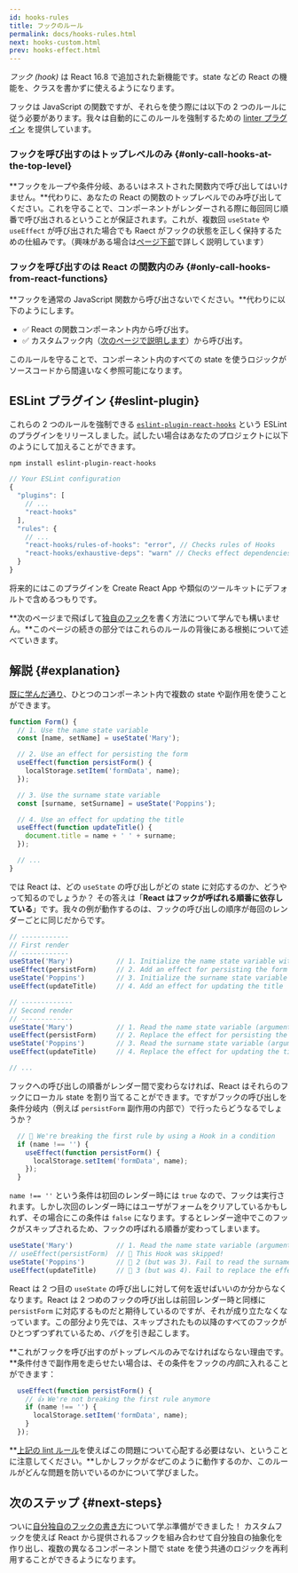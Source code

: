 ```yaml
---
id: hooks-rules
title: フックのルール
permalink: docs/hooks-rules.html
next: hooks-custom.html
prev: hooks-effect.html
---
```


*フック (hook)* は React 16.8 で追加された新機能です。state などの React の機能を、クラスを書かずに使えるようになります。

フックは JavaScript の関数ですが、それらを使う際には以下の 2 つのルールに従う必要があります。我々は自動的にこのルールを強制するための [linter プラグイン](https://www.npmjs.com/package/eslint-plugin-react-hooks) を提供しています。

### フックを呼び出すのはトップレベルのみ {#only-call-hooks-at-the-top-level}

**フックをループや条件分岐、あるいはネストされた関数内で呼び出してはいけません。**代わりに、あなたの React の関数のトップレベルでのみ呼び出してください。これを守ることで、コンポーネントがレンダーされる際に毎回同じ順番で呼び出されるということが保証されます。これが、複数回 `useState` や `useEffect` が呼び出された場合でも Raect がフックの状態を正しく保持するための仕組みです。（興味がある場合は[ページ下部](#explanation)で詳しく説明しています）

### フックを呼び出すのは React の関数内のみ {#only-call-hooks-from-react-functions}

**フックを通常の JavaScript 関数から呼び出さないでください。**代わりに以下のようにします。

- ✅ React の関数コンポーネント内から呼び出す。
- ✅ カスタムフック内（[次のページで説明します](/docs/hooks-custom.html)）から呼び出す。

このルールを守ることで、コンポーネント内のすべての state を使うロジックがソースコードから間違いなく参照可能になります。

## ESLint プラグイン {#eslint-plugin}

これらの 2 つのルールを強制できる [`eslint-plugin-react-hooks`](https://www.npmjs.com/package/eslint-plugin-react-hooks) という ESLint のプラグインをリリースしました。試したい場合はあなたのプロジェクトに以下のようにして加えることができます。

```bash
npm install eslint-plugin-react-hooks
```

```js
// Your ESLint configuration
{
  "plugins": [
    // ...
    "react-hooks"
  ],
  "rules": {
    // ...
    "react-hooks/rules-of-hooks": "error", // Checks rules of Hooks
    "react-hooks/exhaustive-deps": "warn" // Checks effect dependencies
  }
}
```

将来的にはこのプラグインを Create React App や類似のツールキットにデフォルトで含めるつもりです。

**次のページまで飛ばして[独自のフック](/docs/hooks-custom.html)を書く方法について学んでも構いません。**このページの続きの部分ではこれらのルールの背後にある根拠について述べていきます。

## 解説 {#explanation}

[既に学んだ通り](/docs/hooks-state.html#tip-using-multiple-state-variables)、ひとつのコンポーネント内で複数の state や副作用を使うことができます。

```js
function Form() {
  // 1. Use the name state variable
  const [name, setName] = useState('Mary');

  // 2. Use an effect for persisting the form
  useEffect(function persistForm() {
    localStorage.setItem('formData', name);
  });

  // 3. Use the surname state variable
  const [surname, setSurname] = useState('Poppins');

  // 4. Use an effect for updating the title
  useEffect(function updateTitle() {
    document.title = name + ' ' + surname;
  });

  // ...
}
```

では React は、どの `useState` の呼び出しがどの state に対応するのか、どうやって知るのでしょうか？ その答えは「**React はフックが呼ばれる順番に依存している**」です。我々の例が動作するのは、フックの呼び出しの順序が毎回のレンダーごとに同じだからです。

```js
// ------------
// First render
// ------------
useState('Mary')           // 1. Initialize the name state variable with 'Mary'
useEffect(persistForm)     // 2. Add an effect for persisting the form
useState('Poppins')        // 3. Initialize the surname state variable with 'Poppins'
useEffect(updateTitle)     // 4. Add an effect for updating the title

// -------------
// Second render
// -------------
useState('Mary')           // 1. Read the name state variable (argument is ignored)
useEffect(persistForm)     // 2. Replace the effect for persisting the form
useState('Poppins')        // 3. Read the surname state variable (argument is ignored)
useEffect(updateTitle)     // 4. Replace the effect for updating the title

// ...
```

フックへの呼び出しの順番がレンダー間で変わらなければ、React はそれらのフックにローカル state を割り当てることができます。ですがフックの呼び出しを条件分岐内（例えば `persistForm` 副作用の内部で）で行ったらどうなるでしょうか？

```js
  // 🔴 We're breaking the first rule by using a Hook in a condition
  if (name !== '') {
    useEffect(function persistForm() {
      localStorage.setItem('formData', name);
    });
  }
```

`name !== ''` という条件は初回のレンダー時には `true` なので、フックは実行されます。しかし次回のレンダー時にはユーザがフォームをクリアしているかもしれず、その場合にこの条件は `false` になります。するとレンダー途中でこのフックがスキップされるため、フックの呼ばれる順番が変わってしまいます。

```js
useState('Mary')           // 1. Read the name state variable (argument is ignored)
// useEffect(persistForm)  // 🔴 This Hook was skipped!
useState('Poppins')        // 🔴 2 (but was 3). Fail to read the surname state variable
useEffect(updateTitle)     // 🔴 3 (but was 4). Fail to replace the effect
```

React は 2 つ目の `useState` の呼び出しに対して何を返せばいいのか分からなくなります。React は 2 つめのフックの呼び出しは前回レンダー時と同様に `persistForm` に対応するものだと期待しているのですが、それが成り立たなくなっています。この部分より先では、スキップされたもの以降のすべてのフックがひとつずつずれているため、バグを引き起こします。

**これがフックを呼び出すのがトップレベルのみでなければならない理由です。**条件付きで副作用を走らせたい場合は、その条件をフックの*内部*に入れることができます：

```js
  useEffect(function persistForm() {
    // 👍 We're not breaking the first rule anymore
    if (name !== '') {
      localStorage.setItem('formData', name);
    }
  });
```

**[上記の lint ルール](https://www.npmjs.com/package/eslint-plugin-react-hooks)を使えばこの問題について心配する必要はない、ということに注意してください。**しかしフックが*なぜ*このように動作するのか、このルールがどんな問題を防いでいるのかについて学びました。

## 次のステップ {#next-steps}

ついに[自分独自のフックの書き方](/docs/hooks-custom.html)について学ぶ準備ができました！ カスタムフックを使えば React から提供されるフックを組み合わせて自分独自の抽象化を作り出し、複数の異なるコンポーネント間で state を使う共通のロジックを再利用することができるようになります。
